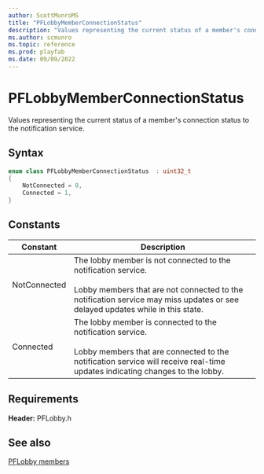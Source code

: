 ```yaml
---
author: ScottMunroMS
title: "PFLobbyMemberConnectionStatus"
description: "Values representing the current status of a member's connection status to the notification service."
ms.author: scmunro
ms.topic: reference
ms.prod: playfab
ms.date: 09/09/2022
---
```


# PFLobbyMemberConnectionStatus  

Values representing the current status of a member's connection status to the notification service.    

## Syntax  
  
```cpp
enum class PFLobbyMemberConnectionStatus  : uint32_t  
{  
    NotConnected = 0,  
    Connected = 1,  
}  
```  
  
## Constants  
  
| Constant | Description |
| --- | --- |
| NotConnected | The lobby member is not connected to the notification service.<br/><br/> Lobby members that are not connected to the notification service may miss updates or see delayed updates while in this state. |  
| Connected | The lobby member is connected to the notification service.<br/><br/> Lobby members that are connected to the notification service will receive real-time updates indicating changes to the lobby. |  
  
  
## Requirements  
  
**Header:** PFLobby.h
  
## See also  
[PFLobby members](../pflobby_members.md)  

  
  
